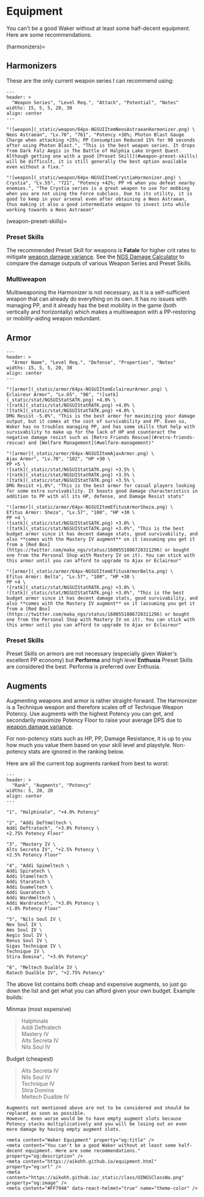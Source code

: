 # Equipment 

You can't be a good Waker without at least some half-decent equipment. Here are some recommendations.

(harmonizers)=
## Harmonizers

These are the only current weapon series I can recommend using:

```{csv-table}
---
header: >
  "Weapon Series", "Level Req.", "Attack", "Potential", "Notes"
widths: 15, 5, 5, 20, 30
align: center
---

"![weapon](_static/weapon/64px-NGSUIItemNeosAstraeanHarmonizer.png) \
Neos Astraean", "Lv.70", "761", "Potency +38%; Photon Blast Gauge Charge when attacking +25%; PP Consumption Reduced 15% for 90 seconds after using Photon Blast.", "This is the best weapon series. It drops from Dark Falz Aegis in The Battle of Halphia Lake Urgent Quest. Although getting one with a good [Preset Skill](#weapon-preset-skills) will be difficult, it is still generally the best option available even without a fixa."

"![weapon](_static/weapon/64px-NGSUIItemCrystiaHarmonizer.png) \
Crystia", "Lv.55", "721", "Potency +42%; PP +6 when you defeat nearby enemies.", "The Crystia series is a great weapon to use for mobbing when you are not using the Force subclass. Due to its utility, it is good to keep in your arsenal even after obtaining a Neos Astraean, thus making it also a good intermediate weapon to invest into while working towards a Neos Astraean"

```

(weapon-preset-skills)=
### Preset Skills

The recommended Preset Skill for weapons is **Fatale** for higher crit rates to mitigate [weapon damage variance](https://pso2na.arks-visiphone.com/wiki/Portal:New_Genesis/Damage_Calculation#Weapon_Variance).
See the [NGS Damage Calculator](https://docs.google.com/spreadsheets/d/195u5PhyZNLBWO0kkR7ebbcf9XARvtBS9eJbSRkiAyIk/edit?usp=sharing) to compare the damage outputs of various Weapon Series and Preset Skills.

### Multiweapon

Multiweaponing the Harmonizer is not necessary, as it is a self-sufficient weapon that can already do everything on its own.
It has no issues with managing PP, and it already has the best mobility in the game (both vertically and horizontally) which makes a multiweapon with a PP-restoring or mobility-aiding weapon redundant.

## Armor

```{csv-table}
---
header: >
  "Armor Name", "Level Req.", "Defense", "Properties", "Notes"
widths: 15, 5, 5, 20, 30
align: center
---

"![armor](_static/armor/64px-NGSUIItemEclaireurArmor.png) \
Eclaireur Armor", "Lv.65", "96", "![satk](_static/stat/NGSUIStatSATK.png) +4.0% \
![ratk](_static/stat/NGSUIStatRATK.png) +4.0% \
![tatk](_static/stat/NGSUIStatTATK.png) +4.0% \
DMG Resist -5.0%", "This is the best armor for maximizing your damage output, but it comes at the cost of survivability and PP. Even so, Waker has no troubles managing PP, and has some skills that help with survivability to make up for the lack of HP and counteract the negative damage resist such as [Retro Friends Rescue](#retro-friends-rescue) and [Welfare Management](#welfare-management)"

"![armor](_static/armor/64px-NGSUIItemAjaxArmor.png) \
Ajax Armor", "Lv.70", "102", "HP +30 \
PP +5 \
![satk](_static/stat/NGSUIStatSATK.png) +3.5% \
![ratk](_static/stat/NGSUIStatRATK.png) +3.5% \
![tatk](_static/stat/NGSUIStatTATK.png) +3.5% \
DMG Resist +1.0%", "This is the best armor for casual players looking for some extra survivability. It boasts good damage characteristics in addition to PP with all its HP, defense, and Damage Resist stats"

"![armor](_static/armor/64px-NGSUIItemEfitusArmorSheza.png) \
Efitus Armor: Sheza", "Lv.57", "100", "HP +30 \
PP +4 \
![satk](_static/stat/NGSUIStatSATK.png) +3.0% \
![tatk](_static/stat/NGSUIStatTATK.png) +3.0%", "This is the best budget armor since it has decent damage stats, good survivability, and also **comes with the Mastery IV augment** on it (assuming you get it from a [Red Box](https://twitter.com/maka_ngs/status/1600551086720311296) or bought one from the Personal Shop with Mastery IV on it). You can stick with this armor until you can afford to upgrade to Ajax or Eclaireur"

"![armor](_static/armor/64px-NGSUIItemEfitusArmorBelta.png) \
Efitus Armor: Belta", "Lv.57", "100", "HP +30 \
PP +4 \
![ratk](_static/stat/NGSUIStatRATK.png) +3.0% \
![tatk](_static/stat/NGSUIStatTATK.png) +3.0%", "This is the best budget armor since it has decent damage stats, good survivability, and also **comes with the Mastery IV augment** on it (assuming you get it from a [Red Box](https://twitter.com/maka_ngs/status/1600551086720311296) or bought one from the Personal Shop with Mastery IV on it). You can stick with this armor until you can afford to upgrade to Ajax or Eclaireur"
```

### Preset Skills

Preset Skills on armors are not necessary (especially given Waker's excellent PP economy) but **Performa** and high level **Enthusia** Preset Skills are considered the best. Performa is preferred over Enthusia.

## Augments

Augmenting weapons and armor is rather straight-forward.
The Harmonizer is a Technique weapon and therefore scales off of Technique Weapon Potency.
Use augments with the highest Potency you can get, and secondarily maximize Potency Floor to raise your average DPS due to [weapon damage variance](https://pso2na.arks-visiphone.com/wiki/Portal:New_Genesis/Damage_Calculation#Weapon_Variance).

For non-potency stats such as HP, PP, Damage Resistance, it is up to you how much you value them based on your skill level and playstyle. Non-potency stats are ignored in the ranking below.

Here are all the current top augments ranked from best to worst:

```{csv-table}
---
header: >
  "Rank", "Augments", "Potency"
widths: 5, 20, 20
align: center
---

"1", "Halphinale", "+4.0% Potency"

"2", "Addi Deftmeltech \
Addi Deftratech", "+3.0% Potency \
+2.75% Potency Floor"

"3", "Mastery IV \
Alts Secreta IV", "+2.5% Potency \
+2.5% Potency Floor"

"4", "Addi Spimeltech \
Addi Spiratech \
Addi Stameltech \
Addi Staratech \
Addi Guameltech \
Addi Guaratech \
Addi Wardmeltech \
Addi Wardratech", "+3.0% Potency \
+1.0% Potency Floor"

"5", "Nils Soul IV \
Nex Soul IV \
Ams Soul IV \
Aegis Soul IV \
Renus Soul IV \
Gigas Technique IV \
Technique IV \
Stira Domina", "+3.0% Potency"

"6", "Meltech Dualble IV \
Ratech Dualble IV", "+2.75% Potency"
```

The above list contains both cheap and expensive augments, so just go down the list and get what you can afford given your own budget. Example builds:

Minmax (most expensive)
> Halphinale \
> Addi Deftratech \
> Mastery IV \
> Alts Secreta IV \
> Nils Soul IV

Budget (cheapest)
> Alts Secreta IV \
> Nils Soul IV \
> Technique IV \
> Stira Domina \
> Meltech Dualble IV

```{note}
Augments not mentioned above are not to be considered and should be replaced as soon as possible.
However, even worse would be to have empty augment slots because Potency stacks multiplicatively and you will be losing out on even more damage by having empty augment slots.
```

```{raw} html
<meta content="Waker Equipment" property="og:title" />
<meta content="You can't be a good Waker without at least some half-decent equipment. Here are some recommendations." property="og:description" />
<meta content="https://aikohh.github.io/equipment.html" property="og:url" />
<meta content="https://aikohh.github.io/_static/class/UINGSClassWa.png" property="og:image" />
<meta content="#FF794A" data-react-helmet="true" name="theme-color" />
```